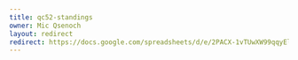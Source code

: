 ```yaml
---
title: qc52-standings
owner: Mic Qsenoch
layout: redirect
redirect: https://docs.google.com/spreadsheets/d/e/2PACX-1vTUwXW99qqyElblTGjTnffSVIsqMmKPfzb6lmuXAcdQUPmdq5unraml7giIxQfnrMZJMSylMWjjM7v4/pubhtml
---
```

